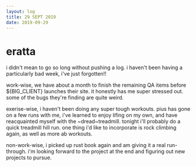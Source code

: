 ```yaml
---
layout: log
title: 29 SEPT 2019
date: 2019-09-29
---
```


# eratta

i didn't mean to go so long without pushing a log. i haven't been having a particularly bad week, i've just forgotten!!

work-wise, we have about a month to finish the remaining QA items before ${BIG_CLIENT} launches their site. it honestly has me super stressed out. some of the bugs they're finding are quite weird.

exerise-wise, i haven't been doing any super tough workouts. pius has gone on a few runs with me, i've learned to enjoy lifing on my own, and have reacquainted myself with the ~dread~treadmill. tonight i'll probably do a quick treadmill hill run. one thing i'd like to incorporate is rock climbing again, as well as more ab workouts.

non-work-wise, i picked up rust book again and am giving it a real run-through. i'm looking forward to the project at the end and figuring out new projects to pursue.
